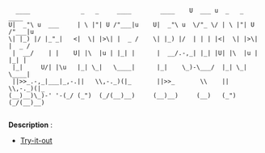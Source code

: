 ```

  ____              _   _     ____        ____    U  ___ u  _   _     ____   
U|  _"\ u  ___     | \ |"| U /"___|u    U|  _"\ u  \/"_ \/ | \ |"| U /"___|u 
\| |_) |/ |_"_|   <|  \| |>\| |  _ /    \| |_) |/  | | | |<|  \| |>\| |  _ / 
 |  __/    | |    U| |\  |u | |_| |      |  __/.-,_| |_| |U| |\  |u | |_| |  
 |_|     U/| |\u   |_| \_|   \____|      |_|    \_)-\___/  |_| \_|   \____|  
 ||>>_.-,_|___|_,-.||   \\,-._)(|_       ||>>_       \\    ||   \\,-._)(|_   
(__)__)\_)-' '-(_/ (_")  (_/(__)__)     (__)__)     (__)   (_")  (_/(__)__)  


```

**Description** : 

- [Try-it-out](https://replit.com/@MihirMore1/Ping-Pong-Game#main.py)